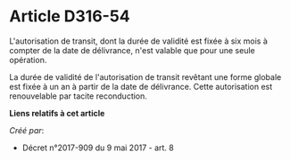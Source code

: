 # Article D316-54

L'autorisation de transit, dont la durée de validité est fixée à six mois à compter de la date de délivrance, n'est valable
que pour une seule opération.

La durée de validité de l'autorisation de transit revêtant une forme globale est fixée à un an à partir de la date de
délivrance. Cette autorisation est renouvelable par tacite reconduction.

**Liens relatifs à cet article**

_Créé par_:

  - Décret n°2017-909 du 9 mai 2017 - art. 8
